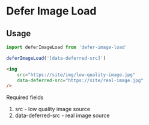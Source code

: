# Defer Image Load

## Usage

```js
import deferImageLoad from 'defer-image-load'

deferImageLoad('[data-deferred-src]')
```

```html
<img
    src="https://site/img/low-quality-image.jpg"
    data-deferred-src="https://site/real-image.jpg"
/>
```

Required fields

1. src - low quality image source
2. data-deferred-src - real image source
